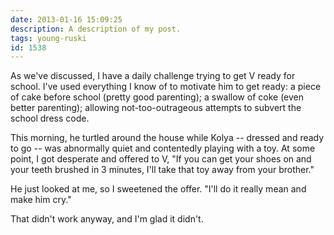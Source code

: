 ```yaml
---
date: 2013-01-16 15:09:25
description: A description of my post.
tags: young-ruski
id: 1538
---
```

As we've discussed, I have a daily challenge trying to get V ready for school.  I've used everything I know of to motivate him to get ready:  a piece of cake before school (pretty good parenting); a swallow of coke (even better parenting); allowing not-too-outrageous attempts to subvert the school dress code.

This morning, he turtled around the house while Kolya -- dressed and ready to go -- was abnormally quiet and contentedly playing with a toy.  At some point, I got desperate and offered to V, "If you can get your shoes on and your teeth brushed in 3 minutes, I'll take that toy away from your brother."
<!--more-->
He just looked at me, so I sweetened the offer.  "I'll do it really mean and make him cry."

That didn't work anyway, and I'm glad it didn't.